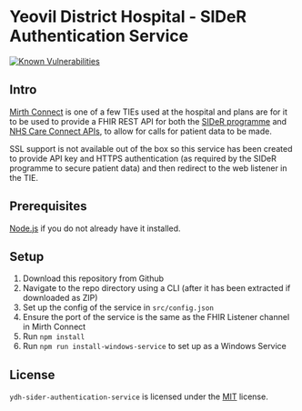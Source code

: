 Yeovil District Hospital - SIDeR Authentication Service
==========================================
[![Known Vulnerabilities](https://snyk.io/test/github/Fdawgs/ydh-sider-authentication-service/badge.svg?targetFile=package.json)](https://snyk.io/test/github/Fdawgs/ydh-sider-authentication-service?targetFile=package.json)

## Intro
[Mirth Connect](https://github.com/nextgenhealthcare/connect) is one of a few TIEs used at the hospital and plans are for it to be used to provide a FHIR REST API for both the [SIDeR programme](https://www.somersetccg.nhs.uk/your-health/sharing-your-information/sider/) and [NHS Care Connect APIs](https://nhsconnect.github.io/CareConnectAPI/), to allow for calls for patient data to be made.

SSL support is not available out of the box so this service has been created to provide API key and HTTPS authentication (as required by the SIDeR programme to secure patient data) and then redirect to the web listener in the TIE.

## Prerequisites
[Node.js](https://nodejs.org/en/) if you do not already have it installed.


## Setup
1. Download this repository from Github
2. Navigate to the repo directory using a CLI (after it has been extracted if downloaded as ZIP)
3. Set up the config of the service in `src/config.json`
4. Ensure the port of the service is the same as the FHIR Listener channel in Mirth Connect
5. Run `npm install`
6. Run `npm run install-windows-service` to set up as a Windows Service

## License
`ydh-sider-authentication-service` is licensed under the [MIT](https://github.com/Fdawgs/ydh-mirth-connect-sider-router/blob/master/LICENSE) license.
